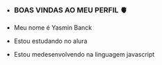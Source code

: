 - ### BOAS VINDAS AO MEU PERFIL 🫀

- Meu nome é Yasmin Banck

- Estou estudando no alura
- Estou medesenvolvendo na linguagem javascript 
